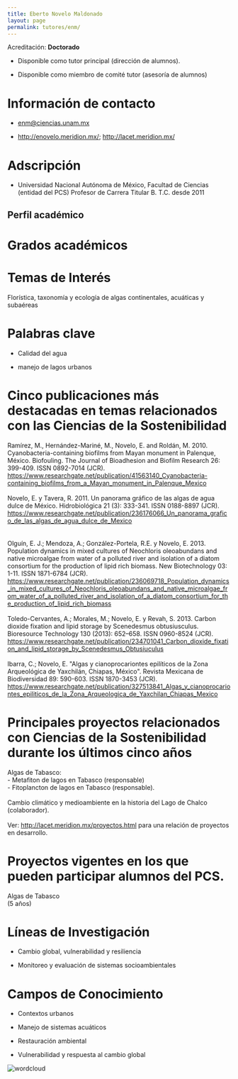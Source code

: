 ```yaml
---
title: Eberto Novelo Maldonado
layout: page
permalink: tutores/enm/
---
```


Acreditación: **Doctorado**


 - Disponible como tutor principal (dirección de alumnos).


 - Disponible como miembro de comité tutor (asesoría de alumnos)





# Información de contacto

 - <enm@ciencias.unam.mx>


 - <a href="http://enovelo.meridion.mx/" rel="nofollow">http://enovelo.meridion.mx/</a>; <a href="http://lacet.meridion.mx/" rel="nofollow">http://lacet.meridion.mx/</a>




# Adscripción


 - Universidad Nacional Autónoma de México, Facultad de Ciencias (entidad del PCS)    Profesor de Carrera Titular B. T.C. desde 2011
 





## Perfil académico


# Grados académicos





# Temas de Interés

Florística, taxonomía y ecología de algas continentales, acuáticas y subaéreas



# Palabras clave


 - Calidad del agua

 - manejo de lagos urbanos




# Cinco publicaciones más destacadas en temas relacionados con las Ciencias de la Sostenibilidad

Ramírez, M., Hernández-Mariné, M., Novelo, E. and Roldán, M. 2010. Cyanobacteria-containing biofilms from Mayan monument in Palenque, México. Biofouling. The Journal of Bioadhesion and Biofilm Research 26: 399-409. ISSN 0892-7014 (JCR).<br />https://www.researchgate.net/publication/41563140_Cyanobacteria-containing_biofilms_from_a_Mayan_monument_in_Palenque_Mexico<br /><br />Novelo, E. y Tavera, R. 2011. Un panorama gráfico de las algas de agua dulce de México. Hidrobiológica 21 (3): 333-341. ISSN 0188-8897 (JCR).<br />https://www.researchgate.net/publication/236176066_Un_panorama_grafico_de_las_algas_de_agua_dulce_de_Mexico<br /><br /><br />Olguín, E. J.; Mendoza, A.; González-Portela, R.E. y Novelo, E. 2013. Population dynamics in mixed cultures of Neochloris oleoabundans and native microalgae from water of a polluted river and isolation of a diatom consortium for the production of lipid rich biomass. New Biotechnology 03: 1-11. ISSN 1871-6784 (JCR).<br />https://www.researchgate.net/publication/236069718_Population_dynamics_in_mixed_cultures_of_Neochloris_oleoabundans_and_native_microalgae_from_water_of_a_polluted_river_and_isolation_of_a_diatom_consortium_for_the_production_of_lipid_rich_biomass<br /><br />Toledo-Cervantes, A.; Morales, M.; Novelo, E. y Revah, S. 2013. Carbon dioxide fixation and lipid storage by Scenedesmus obtusiusculus. Bioresource Technology 130 (2013): 652–658. ISSN 0960-8524 (JCR).<br />https://www.researchgate.net/publication/234701041_Carbon_dioxide_fixation_and_lipid_storage_by_Scenedesmus_Obtusiuculus<br /><br />Ibarra, C.; Novelo, E. &quot;Algas y cianoprocariontes epilíticos de la Zona Arqueológica de Yaxchilán, Chiapas, México&quot;. Revista Mexicana de Biodiversidad 89: 590-603. ISSN 1870-3453 (JCR).<br />https://www.researchgate.net/publication/327513841_Algas_y_cianoprocariontes_epiliticos_de_la_Zona_Arqueologica_de_Yaxchilan_Chiapas_Mexico




# Principales proyectos relacionados con Ciencias de la Sostenibilidad durante los últimos cinco años

Algas de Tabasco: <br />- Metafiton de lagos en Tabasco (responsable)<br />- Fitoplancton de lagos en Tabasco (responsable).<br /><br />Cambio climático y medioambiente en la historia del Lago de Chalco (colaborador).<br /><br />Ver: http://lacet.meridion.mx/proyectos.html para una relación de proyectos en desarrollo.




# Proyectos vigentes en los que pueden participar alumnos del PCS.

Algas de Tabasco<br />(5 años)




# Líneas de Investigación


 - Cambio global, vulnerabilidad y resiliencia

 - Monitoreo y evaluación de sistemas socioambientales





# Campos de Conocimiento

 - Contextos urbanos

 - Manejo de sistemas acuáticos

 - Restauración ambiental

 - Vulnerabilidad y respuesta al cambio global



![wordcloud](https://sostenibilidad.posgrado.unam.mx/media/perfil-academico/83/wordcloud.png)
